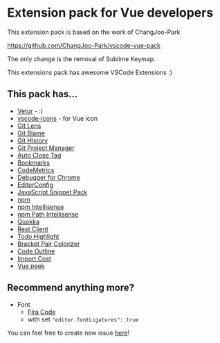 # Extension pack for Vue developers

This extension pack is based on the work of ChangJoo-Park

https://github.com/ChangJoo-Park/vscode-vue-pack

The only change is the removal of Sublime Keymap.

This extensions pack has awesome VSCode Extensions :)

## This pack has...

- [Vetur](https://marketplace.visualstudio.com/items?itemName=octref.vetur) - :)
- [vscode-icons](https://marketplace.visualstudio.com/items?itemName=robertohuertasm.vscode-icons) - for Vue icon
- [Git Lens](https://marketplace.visualstudio.com/items?itemName=eamodio.gitlens)
- [Git Blame](https://marketplace.visualstudio.com/items?itemName=waderyan.gitblame)
- [Git History](https://marketplace.visualstudio.com/items?itemName=donjayamanne.githistory)
- [Git Project Manager](https://marketplace.visualstudio.com/items?itemName=felipecaputo.git-project-manager)
- [Auto Close Tag](https://marketplace.visualstudio.com/items?itemName=formulahendry.auto-close-tag)
- [Bookmarks](https://marketplace.visualstudio.com/items?itemName=alefragnani.bookmarks)
- [CodeMetrics](https://marketplace.visualstudio.com/items?itemName=kisstkondoros.vscode-codemetrics)
- [Debugger for Chrome](https://marketplace.visualstudio.com/items?itemName=msjsdiag.debugger-for-chrome)
- [EditorConfig](https://marketplace.visualstudio.com/items?itemName=EditorConfig.EditorConfig)
- [JavaScript Snippet Pack](https://marketplace.visualstudio.com/items?itemName=xabikos.javascriptsnippets)
- [npm](https://marketplace.visualstudio.com/items?itemName=eg2.vscode-npm-script)
- [npm Intellisense](https://marketplace.visualstudio.com/items?itemName=christian-kohler.npm-intellisense)
- [npm Path Intellisense](https://marketplace.visualstudio.com/items?itemName=christian-kohler.path-intellisense)
- [Quokka](https://marketplace.visualstudio.com/items?itemName=WallabyJs.quokka-vscode)
- [Rest Client](https://marketplace.visualstudio.com/items?itemName=humao.rest-client)
- [Todo Highlight](https://marketplace.visualstudio.com/items?itemName=wayou.vscode-todo-highlight)
- [Bracket Pair Colorizer](https://marketplace.visualstudio.com/items?itemName=CoenraadS.bracket-pair-colorizer)
- [Code Outline](https://marketplace.visualstudio.com/items?itemName=patrys.vscode-code-outline)
- [Import Cost](https://marketplace.visualstudio.com/items?itemName=wix.vscode-import-cost)
- [Vue peek](https://marketplace.visualstudio.com/items?itemName=dariofuzinato.vue-peek)

## Recommend anything more?

- Font
  - [Fira Code](https://github.com/tonsky/FiraCode)
  - with set `"editor.fontLigatures": true`

You can feel free to create new issue [here](https://github.com/rafrancoso/vscode-vue-pack/issues)!

